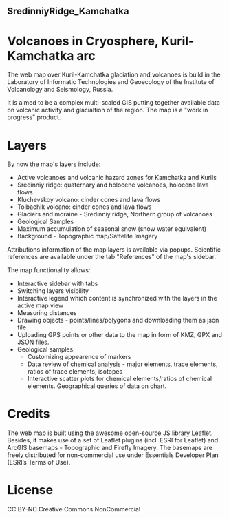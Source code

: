 ## SredinniyRidge_Kamchatka
# Volcanoes in Cryosphere, Kuril-Kamchatka arc

The web map over Kuril-Kamchatka glaciation and volcanoes is build in the Laboratory of Informatic Technologies and Geoecology of the Institute of Volcanology and Seismology, Russia. 

It is aimed to be a complex multi-scaled GIS putting together available data on volcanic activity and glacialtion of the region. The map is a "work in progress" product. 

# Layers
By now the map's layers include:

- Active volcanoes and volcanic hazard zones for Kamchatka and Kurils
- Sredinniy ridge: quaternary and holocene volcanoes, holocene lava flows
- Kluchevskoy volcano: cinder cones and lava flows
- Tolbachik volcano: cinder cones and lava flows
- Glaciers and moraine - Sredinniy ridge, Northern group of volcanoes
- Geological Samples
- Maximum accumulation of seasonal snow (snow water equivalent)
- Background - Topographic map/Sattelite Imagery

Attributions information of the map layers is available via popups. Scientific references are available under the tab "References" of the map's sidebar.

The map functionality allows:
- Interactive sidebar with tabs
 - Switching layers visibility
 - Interactive legend which content is synchronized with the layers in the active map view
 - Measuring distances
 - Drawing objects - points/lines/polygons and downloading them as json file
 - Uploading GPS points or other data to the map in form of KMZ, GPX and JSON files.
 - Geological samples: 
    - Customizing appearence of markers
    - Data review of chemical analysis - major elements, trace elements, ratios of trace elements, isotopes 
    - Interactive scatter plots for chemical elements/ratios of chemical elements. Geographical queries of data on chart.

# Credits
The web map is built using the awesome open-source JS library Leaflet. 
Besides, it makes use of a set of Leaflet plugins (incl. ESRI for Leaflet) and ArcGIS basemaps - Topographic and Firefly Imagery. The basemaps are freely distributed for non-commercial use under Essentials Developer Plan (ESRI’s Terms of Use).

# License
CC BY-NC
Creative Commons NonCommercial
